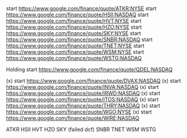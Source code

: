 start https://www.google.com/finance/quote/ATKR:NYSE
start https://www.google.com/finance/quote/HSII:NASDAQ
start https://www.google.com/finance/quote/HVT:NYSE
start https://www.google.com/finance/quote/HZO:NYSE
start https://www.google.com/finance/quote/SKY:NYSE
start https://www.google.com/finance/quote/SNBR:NASDAQ
start https://www.google.com/finance/quote/TNET:NYSE
start https://www.google.com/finance/quote/WSM:NYSE
start https://www.google.com/finance/quote/WSTG:NASDAQ

Holding start https://www.google.com/finance/quote/QDEL:NASDAQ

(x) start https://www.google.com/finance/quote/DVAX:NASDAQ
(x) start https://www.google.com/finance/quote/INVA:NASDAQ
(x) start https://www.google.com/finance/quote/IRWD:NASDAQ
(x) start https://www.google.com/finance/quote/ITOS:NASDAQ
(x) start https://www.google.com/finance/quote/THRY:NASDAQ
(x) start https://www.google.com/finance/quote/WGO:NYSE
(x) start https://www.google.com/finance/quote/WIRE:NASDAQ


ATKR
HSII
HVT
HZO
SKY (failed dcf)
SNBR
TNET
WSM
WSTG